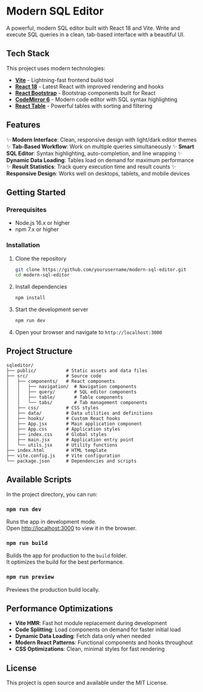 # Modern SQL Editor

A powerful, modern SQL editor built with React 18 and Vite. Write and execute SQL queries in a clean, tab-based interface with a beautiful UI.

## Tech Stack

This project uses modern technologies:

- **[Vite](https://vitejs.dev/)** - Lightning-fast frontend build tool
- **[React 18](https://react.dev/)** - Latest React with improved rendering and hooks
- **[React Bootstrap](https://react-bootstrap.github.io/)** - Bootstrap components built for React
- **[CodeMirror 6](https://codemirror.net/)** - Modern code editor with SQL syntax highlighting
- **[React Table](https://react-table.tanstack.com/)** - Powerful tables with sorting and filtering

## Features

✨ **Modern Interface**: Clean, responsive design with light/dark editor themes
✨ **Tab-Based Workflow**: Work on multiple queries simultaneously
✨ **Smart SQL Editor**: Syntax highlighting, auto-completion, and line wrapping
✨ **Dynamic Data Loading**: Tables load on demand for maximum performance
✨ **Result Statistics**: Track query execution time and result counts
✨ **Responsive Design**: Works well on desktops, tablets, and mobile devices

## Getting Started

### Prerequisites

- Node.js 16.x or higher
- npm 7.x or higher

### Installation

1. Clone the repository
   ```bash
   git clone https://github.com/yourusername/modern-sql-editor.git
   cd modern-sql-editor
   ```

2. Install dependencies
   ```bash
   npm install
   ```

3. Start the development server
   ```bash
   npm run dev
   ```

4. Open your browser and navigate to `http://localhost:3000`

## Project Structure

```
sqleditor/
├── public/           # Static assets and data files
├── src/              # Source code
│   ├── components/   # React components
│   │   ├── navigation/  # Navigation components
│   │   ├── query/       # SQL editor components
│   │   ├── table/       # Table components
│   │   └── tabs/        # Tab management components
│   ├── css/          # CSS styles
│   ├── data/         # Data utilities and definitions
│   ├── hooks/        # Custom React hooks
│   ├── App.jsx       # Main application component
│   ├── App.css       # Application styles
│   ├── index.css     # Global styles
│   ├── main.jsx      # Application entry point
│   └── utils.jsx     # Utility functions
├── index.html        # HTML template
├── vite.config.js    # Vite configuration
└── package.json      # Dependencies and scripts
```

## Available Scripts

In the project directory, you can run:

### `npm run dev`

Runs the app in development mode.\
Open [http://localhost:3000](http://localhost:3000) to view it in the browser.

### `npm run build`

Builds the app for production to the `build` folder.\
It optimizes the build for the best performance.

### `npm run preview`

Previews the production build locally.

## Performance Optimizations

- **Vite HMR**: Fast hot module replacement during development
- **Code Splitting**: Load components on demand for faster initial load
- **Dynamic Data Loading**: Fetch data only when needed
- **Modern React Patterns**: Functional components and hooks throughout
- **CSS Optimizations**: Clean, minimal styles for fast rendering

## License

This project is open source and available under the MIT License.
